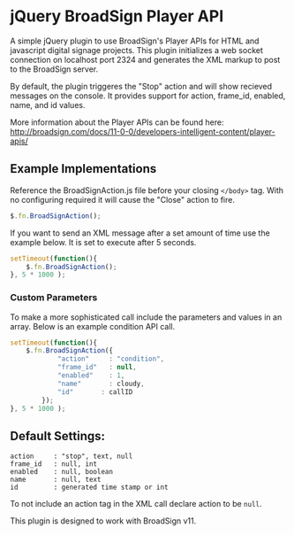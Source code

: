 # jQuery BroadSign Player API
A simple jQuery plugin to use BroadSign's Player APIs for HTML and javascript digital signage projects. This plugin initializes a web socket connection on localhost port 2324 and generates the XML markup to post to the BroadSign server.

By default, the plugin triggeres the "Stop" action and will show recieved messages on the console. It provides support for action, frame_id, enabled, name, and id values.

More information about the Player APIs can be found here: http://broadsign.com/docs/11-0-0/developers-intelligent-content/player-apis/

## Example Implementations

Reference the BroadSignAction.js file before your closing `</body>` tag. With no configuring required it will cause the "Close" action to fire. 

```javascript
$.fn.BroadSignAction();
```

If you want to send an XML message after a set amount of time use the example below. It is set to execute after 5 seconds.

```javascript
setTimeout(function(){
    $.fn.BroadSignAction();
}, 5 * 1000 );
```

### Custom Parameters

To make a more sophisticated call include the parameters and values in an array. Below is an example condition API call.

```javascript
setTimeout(function(){
    $.fn.BroadSignAction({
            "action"     : "condition",
            "frame_id"   : null,
            "enabled"    : 1,
            "name"       : cloudy,
            "id"       : callID
        });
}, 5 * 1000 );
```

## Default Settings:

```
action     : "stop", text, null
frame_id   : null, int
enabled    : null, boolean
name       : null, text
id         : generated time stamp or int
```

To not include an action tag in the XML call declare action to be `null`.


This plugin is designed to work with BroadSign v11.